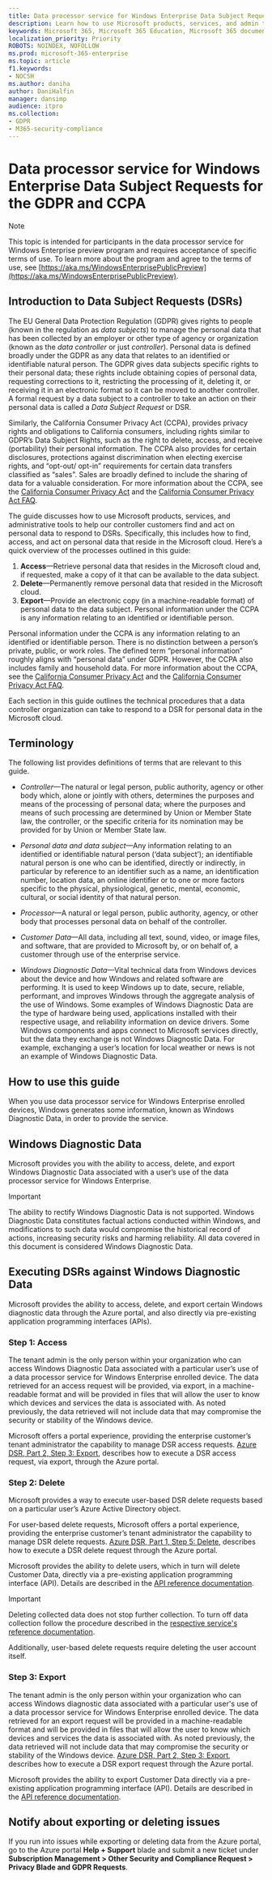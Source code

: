 ```yaml
---
title: Data processor service for Windows Enterprise Data Subject Requests for the GDPR and CCPA
description: Learn how to use Microsoft products, services, and admin tools to find and act on personal data to respond to DSRs.
keywords: Microsoft 365, Microsoft 365 Education, Microsoft 365 documentation, GDPR
localization_priority: Priority
ROBOTS: NOINDEX, NOFOLLOW
ms.prod: microsoft-365-enterprise
ms.topic: article
f1.keywords:
- NOCSH
ms.author: daniha
author: DaniHalfin
manager: dansimp
audience: itpro
ms.collection: 
- GDPR
- M365-security-compliance
---
```


# Data processor service for Windows Enterprise Data Subject Requests for the GDPR and CCPA 

>[!NOTE]
>This topic is intended for participants in the data processor service for Windows Enterprise preview program and requires acceptance of specific terms of use. To learn
more about the program and agree to the terms of use, see [https://aka.ms/WindowsEnterprisePublicPreview](https://aka.ms/WindowsEnterprisePublicPreview).

## Introduction to Data Subject Requests (DSRs) 

The EU General Data Protection Regulation (GDPR) gives rights to people (known in the regulation as _data subjects_) to manage the personal data that has been collected by an employer or other type of agency or organization (known as the _data controller_ or just _controller_). Personal data is defined broadly under the GDPR as any data that relates to an identified or identifiable natural person. The GDPR gives data subjects specific rights to their personal data; these rights include obtaining copies of personal data, requesting corrections to it, restricting the processing of it, deleting it, or receiving it in an electronic format so it can be moved to another controller. A formal request by a data subject to a controller to take an action on their personal data is called a _Data Subject Request_ or DSR. 

Similarly, the California Consumer Privacy Act (CCPA), provides privacy rights and obligations to California consumers, including rights similar to GDPR’s Data Subject Rights, such as the right to delete, access, and receive (portability) their personal information. The CCPA also provides for certain disclosures, protections against discrimination when electing exercise rights, and “opt-out/ opt-in” requirements for certain data transfers classified as “sales". Sales are broadly defined to include the sharing of data for a valuable consideration. For more information about the CCPA, see the [California Consumer Privacy Act](https://docs.microsoft.com/microsoft-365/compliance/offering-ccpa) and the [California Consumer Privacy Act FAQ](https://docs.microsoft.com/microsoft-365/compliance/ccpa-faq).

The guide discusses how to use Microsoft products, services, and administrative tools to help our controller customers find and act on personal data to respond to DSRs. Specifically, this includes how to find, access, and act on personal data that reside in the Microsoft cloud. Here’s a quick overview of the processes outlined in this guide: 

1. **Access**—Retrieve personal data that resides in the Microsoft cloud and, if requested, make a copy of it that can be available to the data subject. 
2. **Delete**—Permanently remove personal data that resided in the Microsoft cloud. 
3. **Export**—Provide an electronic copy (in a machine-readable format) of personal data to the data subject. Personal information under the CCPA is any information relating to an identified or identifiable person.

Personal information under the CCPA is any information relating to an identified or identifiable person. There is no distinction between a person’s private, public, or work roles. The defined term “personal information” roughly aligns with “personal data” under GDPR. However, the CCPA also includes family and household data. For more information about the CCPA, see the [California Consumer Privacy Act](https://docs.microsoft.com/microsoft-365/compliance/offering-ccpa) and the [California Consumer Privacy Act FAQ](https://docs.microsoft.com/microsoft-365/compliance/ccpa-faq).

Each section in this guide outlines the technical procedures that a data controller organization can take to respond to a DSR for personal data in the Microsoft cloud. 

## Terminology

The following list provides definitions of terms that are relevant to this guide. 

* _Controller_—The natural or legal person, public authority, agency or other body which, alone or jointly with others, determines the purposes and means of the processing of personal data; where the purposes and means of such processing are determined by Union or Member State law, the controller, or the specific criteria for its nomination may be provided for by Union or Member State law. 

* _Personal data and data subject_—Any information relating to an identified or identifiable natural person (‘data subject’); an identifiable natural person is one who can be identified, directly or indirectly, in particular by reference to an identifier such as a name, an identification number, location data, an online identifier or to one or more factors specific to the physical, physiological, genetic, mental, economic, cultural, or social identity of that natural person. 

* _Processor_—A natural or legal person, public authority, agency, or other body that processes personal data on behalf of the controller. 

* _Customer Data_—All data, including all text, sound, video, or image files, and software, that are provided to Microsoft by, or on behalf of, a customer through use of the enterprise service. 

* _Windows Diagnostic Data_—Vital technical data from Windows devices about the device and how Windows and related software are performing. It is used to keep Windows up to date, secure, reliable, performant, and improves Windows through the aggregate analysis of the use of Windows. Some examples of Windows Diagnostic Data are the type of hardware being used, applications installed with their respective usage, and reliability information on device drivers. Some Windows components and apps connect to Microsoft services directly, but the data they exchange is not Windows Diagnostic Data. For example, exchanging a user’s location for local weather or news is not an example of Windows Diagnostic Data. 

## How to use this guide 

When you use data processor service for Windows Enterprise enrolled devices, Windows generates some information, known as Windows Diagnostic Data, in order to provide the service.

## Windows Diagnostic Data 

Microsoft provides you with the ability to access, delete, and export Windows Diagnostic Data associated with a user’s use of the data processor service for Windows Enterprise.

>[!IMPORTANT]
>The ability to rectify Windows Diagnostic Data is not supported. Windows Diagnostic Data constitutes factual actions conducted within Windows, and modifications to such data would compromise the historical record of actions, increasing security risks and harming reliability. All data covered in this document is considered Windows Diagnostic Data. 

## Executing DSRs against Windows Diagnostic Data 

Microsoft provides the ability to access, delete, and export certain Windows diagnostic data through the Azure portal, and also directly via pre-existing application programming interfaces (APIs).

### Step 1: Access 

The tenant admin is the only person within your organization who can access Windows Diagnostic Data associated with a particular user’s use of a data processor service for Windows Enterprise enrolled device. The data retrieved for an access request will be provided, via export, in a machine-readable format and will be provided in files that will allow the user to know which devices and services the data is associated with. As noted previously, the data retrieved will not include data that may compromise the security or stability of the Windows device. 

Microsoft offers a portal experience, providing the enterprise customer’s tenant administrator the capability to manage DSR access requests. [Azure DSR, Part 2, Step 3: Export](https://docs.microsoft.com/microsoft-365/compliance/gdpr-dsr-azure#step-3-export), describes how to execute a DSR access request, via export, through the Azure portal.

### Step 2: Delete 

Microsoft provides a way to execute user-based DSR delete requests based on a particular user’s Azure Active Directory object.

For user-based delete requests, Microsoft offers a portal experience, providing the enterprise customer’s tenant administrator the capability to manage DSR delete requests. [Azure DSR, Part 1, Step 5: Delete](https://docs.microsoft.com/microsoft-365/compliance/gdpr-dsr-azure#step-5-delete), describes how to execute a DSR delete request through the Azure portal. 

Microsoft provides the ability to delete users, which in turn will delete Customer Data, directly via a pre-existing application programming interface (API). Details are described in the [API reference documentation](https://docs.microsoft.com/graph/api/directory-deleteditems-delete). 

>[!IMPORTANT]  
>Deleting collected data does not stop further collection. To turn off data collection follow the procedure described in the [respective service's reference documentation](https://docs.microsoft.com/windows/privacy/configure-windows-diagnostic-data-in-your-organization#enterprise-management).
 
 Additionally, user-based delete requests require deleting the user account itself. 

### Step 3: Export 

The tenant admin is the only person within your organization who can access Windows diagnostic data associated with a particular user's use of a data processor service for Windows Enterprise enrolled device. The data retrieved for an export request will be provided in a machine-readable format and will be provided in files that will allow the user to know which devices and services the data is associated with. As noted previously, the data retrieved will not include data that may compromise the security or stability of the Windows device. [Azure DSR, Part 2, Step 3: Export](https://docs.microsoft.com/microsoft-365/compliance/gdpr-dsr-azure#step-3-export), describes how to execute a DSR export request through the Azure portal. 

Microsoft provides the ability to export Customer Data directly via a pre-existing application programming interface (API). Details are described in the [API reference documentation](https://docs.microsoft.com/graph/api/user-exportpersonaldata).

## Notify about exporting or deleting issues 

If you run into issues while exporting or deleting data from the Azure portal, go to the Azure portal **Help + Support** blade and submit a new ticket under **Subscription Management > Other Security and Compliance Request > Privacy Blade and GDPR Requests**. 
